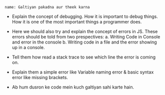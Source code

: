 ```ngMeta
name: Galtiyan pakadna aur theek karna
```

- Explain the concept of debugging. How it is important to debug things. How it is one of the most important things a programmer does.

- Here we should also try and explain the concept of errors in JS. These errors should be told from two prespectives:
a. Writing Code in Console and error in the console
b. Writing code in a file and the error showing up in a console.

- Tell them how read a stack trace to see which line the error is coming on.

- Explain them a simple error like Variable naming error & basic syntax error like missing brackets.

- Ab hum dusron ke code mein kuch galtiyan sahi karte hain.